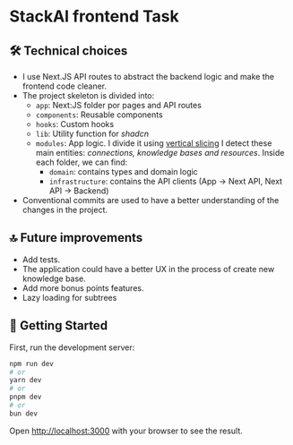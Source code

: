# StackAI frontend Task

## 🛠️ Technical choices

- I use Next.JS API routes to abstract the backend logic and make the frontend code
cleaner.
- The project skeleton is divided into:
  - `app`: Next:JS folder por pages and API routes
  - `components`: Reusable components
  - `hooks`: Custom hooks
  - `lib`: Utility function for _shadcn_
  - `modules`: App logic. I divide it using [vertical slicing](https://juanoa.medium.com/folder-structure-in-a-react-hexagonal-architecture-f926437c0c1a)
I detect these main entities: _connections, knowledge bases and resources_. Inside each folder, we can find:
    - `domain`: contains types and domain logic
    - `infrastructure`: contains the API clients (App -> Next API, Next API -> Backend)
- Conventional commits are used to have a better understanding of the changes in the project.

## 🔝 Future improvements

- Add tests.
- The application could have a better UX in the process of create new knowledge base.
- Add more bonus points features.
- Lazy loading for subtrees

## 🚀 Getting Started

First, run the development server:

```bash
npm run dev
# or
yarn dev
# or
pnpm dev
# or
bun dev
```

Open [http://localhost:3000](http://localhost:3000) with your browser to see the result.
